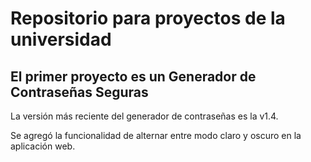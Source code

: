 # Repositorio para proyectos de la universidad 
## El primer proyecto es un Generador de Contraseñas Seguras
La versión más reciente del generador de contraseñas es la v1.4.

Se agregó la funcionalidad de alternar entre modo claro y oscuro en la aplicación web.
